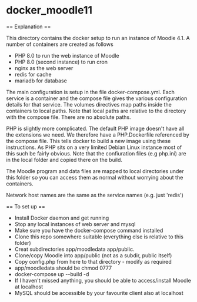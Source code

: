 # docker_moodle11

== Explanation ==

This directory contains the docker setup to run an instance of Moodle 4.1. A number of containers are created as follows

* PHP 8.0 to run the web instance of Moodle
* PHP 8.0 (second instance) to run cron
* nginx as the web server
* redis for cache
* mariadb for database

The main configuration is setup in the file docker-compose.yml. Each service is a container and the compose file gives the 
various configuration details for that service. The volumes directives map paths inside the containers to local paths. Note that
local paths are relative to the directory with the compose file. There are no absolute paths.

PHP is slightly more complicated. The default PHP image doesn't have all the extensions we need. We therefore have a
PHP.Dockerfile referenced by the compose file. This tells docker to build a new image using these instructions. As PHP 
sits on a very limited Debian Linux instance most of this such be fairly obvious. Note that the confiuration files (e.g php.ini)
are in the local folder and copied there on the build. 

The Moodle program and data files are mapped to local directories under this folder so you can access them as normal
without worrying about the containers. 

Network host names are the same as the service names (e.g. just 'redis')

== To set up ==

* Install Docker daemon and get running
* Stop any local instances of web server and mysql
* Make sure you have the docker-compose command installed
* Clone this repo somewhere suitable (everything else is relative to this folder)
* Creat subdirectories app/moodledata app/public. 
* Clone/copy Moodle into app/public (not as a subdir, public itself)
* Copy config.php from here to that directory - modify as required
* app/moodledata should be chmod 0777
* docker-compose up --build -d
* If I haven't missed anything, you should be able to access/install Moodle at localhost
* MySQL should be accessible by your favourite client also at localhost
